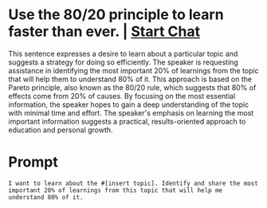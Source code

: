 

# Use the 80/20 principle to learn faster than ever. | [Start Chat](https://gptcall.net/chat.html?data=%7B%22contact%22%3A%7B%22id%22%3A%223e96c42c-02d8-41bb-8279-05c93bc4956b%22%2C%22flow%22%3Atrue%7D%7D)
This sentence expresses a desire to learn about a particular topic and suggests a strategy for doing so efficiently. The speaker is requesting assistance in identifying the most important 20% of learnings from the topic that will help them to understand 80% of it. This approach is based on the Pareto principle, also known as the 80/20 rule, which suggests that 80% of effects come from 20% of causes. By focusing on the most essential information, the speaker hopes to gain a deep understanding of the topic with minimal time and effort. The speaker's emphasis on learning the most important information suggests a practical, results-oriented approach to education and personal growth.

# Prompt

```
I want to learn about the #[insert topic]. Identify and share the most important 20% of learnings from this topic that will help me understand 80% of it.
```






